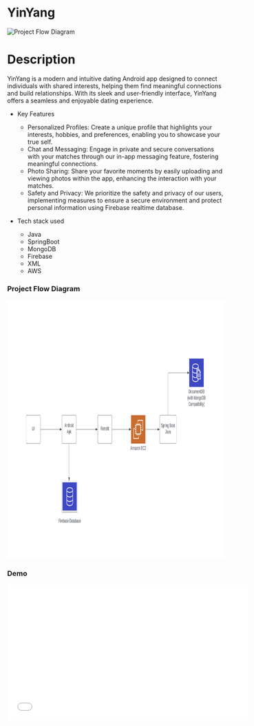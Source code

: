 # YinYang
<img src="/YinYangLogo.png" alt="Project Flow Diagram" width="300" height="300">

# Description
YinYang is a modern and intuitive dating Android app designed to connect individuals with shared
interests, helping them find meaningful connections and build relationships. With its sleek and
user-friendly interface, YinYang offers a seamless and enjoyable dating experience.

* Key Features
  * Personalized Profiles: Create a unique profile that highlights your interests, hobbies, and
  preferences, enabling you to showcase your true self.
  * Chat and Messaging: Engage in private and secure conversations with your matches through our in-app
  messaging feature, fostering meaningful connections.
  * Photo Sharing: Share your favorite moments by easily uploading and viewing photos within the app,
  enhancing the interaction with your matches.
  * Safety and Privacy: We prioritize the safety and privacy of our users, implementing measures to
  ensure a secure environment and protect personal information using Firebase realtime database.

* Tech stack used
    * Java
    * SpringBoot
    * MongoDB
    * Firebase
    * XML
    * AWS

### Project Flow Diagram

<img src="/ProjectFlowDiagram.png" alt="Project Flow Diagram" width="1000" height="600">

### Demo

<iframe width="560" height="315" src="YinYangDemo.mov" frameborder="0" allowfullscreen></iframe>
